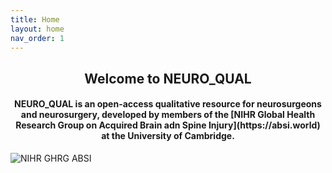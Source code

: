 ```yaml
---
title: Home
layout: home
nav_order: 1
---
```


<h2 style="text-align: center;">Welcome to NEURO_QUAL</h2>
<h4 style="text-align:center;">NEURO_QUAL is an open-access qualitative resource for neurosurgeons and neurosurgery, developed by members of the [NIHR Global Health Research Group on Acquired Brain adn Spine Injury](https://absi.world) at the University of Cambridge.</h4>

![NIHR GHRG ABSI](https://absi.link/funderbanner.png)


